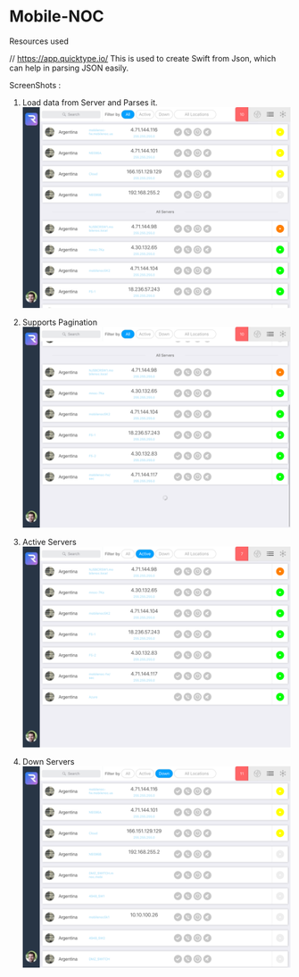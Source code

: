 # Mobile-NOC

Resources used

// https://app.quicktype.io/
This is used to create Swift from Json, which can help in parsing JSON easily.

ScreenShots : 
1. Load data from Server and Parses it.
![alt text](https://github.com/deep24kumar24/Mobile-NOC/blob/master/MobileNOC%20Test/ScreenShots/IMG_0029.PNG)



2. Supports Pagination
![alt text](https://github.com/deep24kumar24/Mobile-NOC/blob/master/MobileNOC%20Test/ScreenShots/IMG_0030.PNG)



3. Active Servers
![alt text](https://github.com/deep24kumar24/Mobile-NOC/blob/master/MobileNOC%20Test/ScreenShots/IMG_0031.PNG)



4. Down Servers
![alt text](https://github.com/deep24kumar24/Mobile-NOC/blob/master/MobileNOC%20Test/ScreenShots/IMG_0032.PNG)
